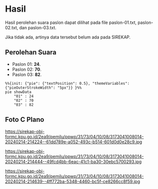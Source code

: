 # Hasil

Hasil perolehan suara paslon dapat dilihat pada file paslon-01.txt, paslon-02.txt, dan paslon-03.txt.

Jika tidak ada, artinya data tersebut belum ada pada SIREKAP.

## Perolehan Suara

 * Paslon 01: **24**.
 * Paslon 02: **70**.
 * Paslon 03: **82**.

```mermaid
%%{init: {"pie": {"textPosition": 0.5}, "themeVariables": {"pieOuterStrokeWidth": "5px"}} }%%
pie showData
    "01" : 24
    "02" : 70
    "03" : 82
```
## Foto C Plano

https://sirekap-obj-formc.kpu.go.id/2ea9/pemilu/ppwp/31/73/04/10/08/3173041008014-20240214-214224--61dd789e-a052-493c-b514-601d0d0e28c9.jpg

https://sirekap-obj-formc.kpu.go.id/2ea9/pemilu/ppwp/31/73/04/10/08/3173041008014-20240214-214444--49fcd4bb-6eac-41c1-ba30-30ebc5700293.jpg

https://sirekap-obj-formc.kpu.go.id/2ea9/pemilu/ppwp/31/73/04/10/08/3173041008014-20240214-214639--4ff772ba-5348-4460-bc5f-ce8266cc8f59.jpg
